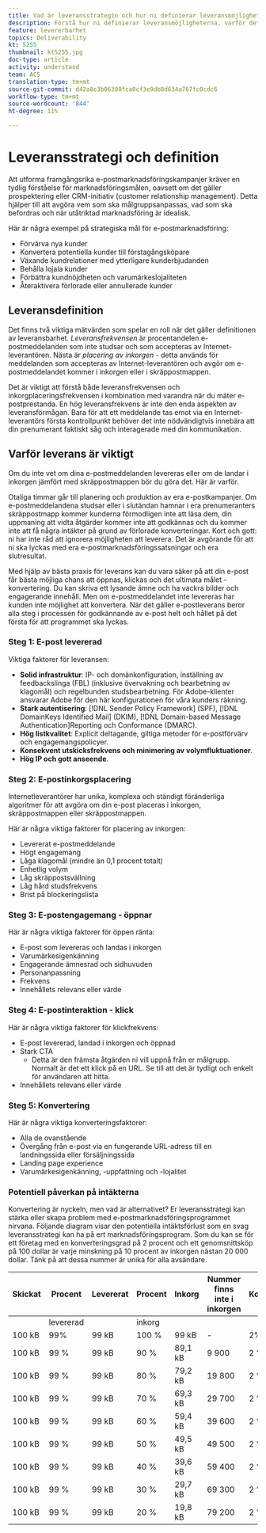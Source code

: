 ```yaml
---
title: Vad är leveransstrategin och hur ni definierar leveransmöjligheterna?
description: Förstå hur ni definierar leveransmöjligheterna, varför det är viktigt och de viktigaste leveransvärdena.
feature: levererbarhet
topics: Deliverability
kt: 5255
thumbnail: kt5255.jpg
doc-type: article
activity: understand
team: ACS
translation-type: tm+mt
source-git-commit: d42a8c3b06308fca0cf3e9db8d634a767fc0cdc6
workflow-type: tm+mt
source-wordcount: '844'
ht-degree: 11%

---
```



# Leveransstrategi och definition

Att utforma framgångsrika e-postmarknadsföringskampanjer kräver en tydlig förståelse för marknadsföringsmålen, oavsett om det gäller prospektering eller CRM-initiativ (customer relationship management). Detta hjälper till att avgöra vem som ska målgruppsanpassas, vad som ska befordras och när utåtriktad marknadsföring är idealisk.

Här är några exempel på strategiska mål för e-postmarknadsföring:

* Förvärva nya kunder
* Konvertera potentiella kunder till förstagångsköpare
* Växande kundrelationer med ytterligare kunderbjudanden
* Behålla lojala kunder
* Förbättra kundnöjdheten och varumärkeslojaliteten
* Återaktivera förlorade eller annullerade kunder

## Leveransdefinition

Det finns två viktiga mätvärden som spelar en roll när det gäller definitionen av leveransbarhet. *Leveransfrekvensen* är procentandelen e-postmeddelanden som inte studsar och som accepteras av Internet-leverantören. Nästa är *placering av inkorgen* - detta används för meddelanden som accepteras av Internet-leverantören och avgör om e-postmeddelandet kommer i inkorgen eller i skräppostmappen.

Det är viktigt att förstå både leveransfrekvensen och inkorgplaceringsfrekvensen i kombination med varandra när du mäter e-postprestanda. En hög leveransfrekvens är inte den enda aspekten av leveransförmågan. Bara för att ett meddelande tas emot via en Internet-leverantörs första kontrollpunkt behöver det inte nödvändigtvis innebära att din prenumerant faktiskt såg och interagerade med din kommunikation.

## Varför leverans är viktigt

Om du inte vet om dina e-postmeddelanden levereras eller om de landar i inkorgen jämfört med skräppostmappen bör du göra det. Här är varför.

Otaliga timmar går till planering och produktion av era e-postkampanjer. Om e-postmeddelandena studsar eller i slutändan hamnar i era prenumeranters skräppostmapp kommer kunderna förmodligen inte att läsa dem, din uppmaning att vidta åtgärder kommer inte att godkännas och du kommer inte att få några intäkter på grund av förlorade konverteringar. Kort och gott: ni har inte råd att ignorera möjligheten att leverera. Det är avgörande för att ni ska lyckas med era e-postmarknadsföringssatsningar och era slutresultat.

Med hjälp av bästa praxis för leverans kan du vara säker på att din e-post får bästa möjliga chans att öppnas, klickas och det ultimata målet - konvertering. Du kan skriva ett lysande ämne och ha vackra bilder och engagerande innehåll. Men om e-postmeddelandet inte levereras har kunden inte möjlighet att konvertera. När det gäller e-postleverans beror alla steg i processen för godkännande av e-post helt och hållet på det första för att programmet ska lyckas.

### Steg 1: E-post levererad

Viktiga faktorer för leveransen:

* **Solid infrastruktur**: IP- och domänkonfiguration, inställning av feedbackslinga (FBL) (inklusive övervakning och bearbetning av klagomål) och regelbunden studsbearbetning. För Adobe-klienter ansvarar Adobe för den här konfigurationen för våra kunders räkning.
* **Stark autentisering**:  [!DNL Sender Policy Framework] (SPF),  [!DNL DomainKeys Identified Mail] (DKIM),  [!DNL Domain-based Message Authentication]Reporting och Conformance (DMARC).
* **Hög listkvalitet**: Explicit deltagande, giltiga metoder för e-postförvärv och engagemangspolicyer.
* **Konsekvent utskicksfrekvens och minimering av volymfluktuationer**.
* **Hög IP och gott anseende**.

### Steg 2: E-postinkorgsplacering

Internetleverantörer har unika, komplexa och ständigt föränderliga algoritmer för att avgöra om din e-post placeras i inkorgen, skräppostmappen eller skräppostmappen.

Här är några viktiga faktorer för placering av inkorgen:

* Levererat e-postmeddelande
* Högt engagemang
* Låga klagomål (mindre än 0,1 procent totalt)
* Enhetlig volym
* Låg skräppostsvällning
* Låg hård studsfrekvens
* Brist på blockeringslista

### Steg 3: E-postengagemang - öppnar

Här är några viktiga faktorer för öppen ränta:

* E-post som levereras och landas i inkorgen
* Varumärkesigenkänning
* Engagerande ämnesrad och sidhuvuden
* Personanpassning
* Frekvens
* Innehållets relevans eller värde

### Steg 4: E-postinteraktion - klick

Här är några viktiga faktorer för klickfrekvens:

* E-post levererad, landad i inkorgen och öppnad
* Stark CTA
   * Detta är den främsta åtgärden ni vill uppnå från er målgrupp. Normalt är det ett klick på en URL. Se till att det är tydligt och enkelt för användaren att hitta.
* Innehållets relevans eller värde

### Steg 5: Konvertering

Här är några viktiga konverteringsfaktorer:

* Alla de ovanstående
* Övergång från e-post via en fungerande URL-adress till en landningssida eller försäljningssida
* Landing page experience
* Varumärkesigenkänning, -uppfattning och -lojalitet

### Potentiell påverkan på intäkterna

Konvertering är nyckeln, men vad är alternativet? Er leveransstrategi kan stärka eller skapa problem med e-postmarknadsföringsprogrammet nirvana. Följande diagram visar den potentiella intäktsförlust som en svag leveransstrategi kan ha på ert marknadsföringsprogram. Som du kan se för ett företag med en konverteringsgrad på 2 procent och ett genomsnittsköp på 100 dollar är varje minskning på 10 procent av inkorgen nästan 20 000 dollar. Tänk på att dessa nummer är unika för alla avsändare.

| Skickat | Procent | Levererat | Procent | Inkorg | Nummer finns inte i inkorgen | Konverteringsgrad | Antal förlorade | Genomsnittlig | Förlorad |
|------|-----------|-----------|----------|-------|---------------------|-----------------|-----------------|----------|-----------|
|  | levererad |  | inkorg |  |  |  | Konverteringar | köp | omsättning |
| 100 kB | 99% | 99 kB | 100 % | 99 kB | - | 2% | 0 | 100 dollar | $ - |
| 100 kB | 99 % | 99 kB | 90 % | 89,1 kB | 9 900 | 2 % | 198 | 100 dollar | 19 800 dollar |
| 100 kB | 99 % | 99 kB | 80 % | 79,2 kB | 19 800 | 2 % | 396 | 100 dollar | 39 600 dollar |
| 100 kB | 99 % | 99 kB | 70 % | 69,3 kB | 29 700 | 2 % | 594 | 100 dollar | 59 400 dollar |
| 100 kB | 99 % | 99 kB | 60 % | 59,4 kB | 39 600 | 2 % | 792 | 100 dollar | 79 200 dollar |
| 100 kB | 99 % | 99 kB | 50 % | 49,5 kB | 49 500 | 2 % | 990 | 100 dollar | 99 000 dollar |
| 100 kB | 99 % | 99 kB | 40 % | 39,6 kB | 59 400 | 2 % | 1188 | 100 dollar | 118 800 dollar |
| 100 kB | 99 % | 99 kB | 30 % | 29,7 kB | 69 300 | 2 % | 1386 | 100 dollar | 138 600 dollar |
| 100 kB | 99 % | 99 kB | 20 % | 19,8 kB | 79 200 | 2 % | 1584 | 100 dollar | 158 400 dollar |
